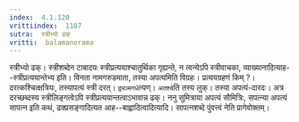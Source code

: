 ```yaml
---
index:  4.1.120
vrittiindex:  1107
sutra:  स्त्रीभ्यो ढक्
vritti:  balamanorama 
---
```


स्त्रीभ्यो ढक्। स्त्रीशब्देन टाबादयः स्त्रीप्रत्ययाश्चातुर्थिका गृह्यन्ते, न त्वन्येऽपि स्त्रीवाचका, व्याख्यानादित्याह--स्त्रीप्रत्ययान्तेभ्य इति। विनता नामगरुडमाता, तस्या अपत्यमिति विग्रहः। प्रत्ययग्रहणं किम् ?। दरत्कश्चित्क्षत्रियः, तस्यापत्यं स्त्री दरत्। `द्व्यञ्मगधे`त्यण्। `अतश्चे`ति तस्य लुक्। तस्या अपत्यं-दारदः। अत्र दरच्छब्दस्य स्त्रीलिङ्गत्वेऽपि स्त्रीप्रत्ययान्तत्वाऽभावान्न ढक्। ननु सुमित्राया अपत्यं सौमित्रिः, सपत्न्या अपत्यं सापत्न इति कथं, ढक्प्रसङ्गादित्यत आह--बाह्वादित्वादित्यादि। सापत्नशब्दे पुंवत्त्वं नेति प्रागेवोक्तम्।


